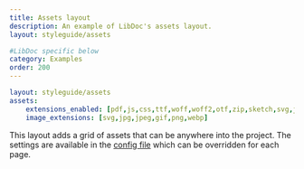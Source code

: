 ```yaml
---
title: Assets layout
description: An example of LibDoc's assets layout.
layout: styleguide/assets

#LibDoc specific below
category: Examples
order: 200
---
```


```yaml
layout: styleguide/assets
assets:
    extensions_enabled: [pdf,js,css,ttf,woff,woff2,otf,zip,sketch,svg,jpg,jpeg,gif,png,webp,psd,ai,heic,mp4,webm,ogv]
    image_extensions: [svg,jpg,jpeg,gif,png,webp]
```

This layout adds a grid of assets that can be anywhere into the project. The settings are available in the [config file](libdoc-config.html) which can be overridden for each page.


